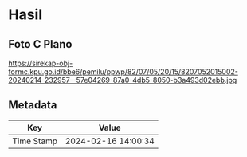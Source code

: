 # Hasil

## Foto C Plano

https://sirekap-obj-formc.kpu.go.id/bbe6/pemilu/ppwp/82/07/05/20/15/8207052015002-20240214-232957--57e04269-87a0-4db5-8050-b3a493d02ebb.jpg


## Metadata

| Key        | Value               |
| ---------- | ------------------- |
| Time Stamp | 2024-02-16 14:00:34 |



